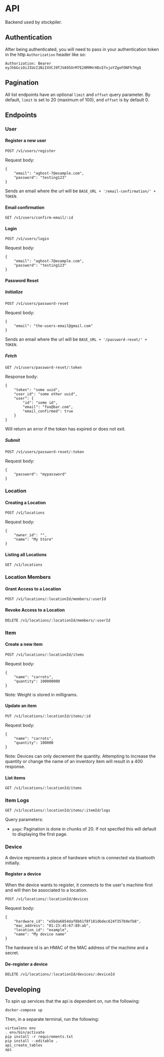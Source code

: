 # API
Backend used by stockpiler.

## Authentication
After being authenticated, you will need to pass in your authentication token
in the http `Authorization` header like so:

```
Authorization: Bearer eyJhbGciOiJIUzI1NiIXVCJ9TJVA95OrM7E20RMHrHDcEfxjoYZgeFONFh7HgQ
```

## Pagination

All list endpoints have an optional `limit` and `offset` query parameter. By
default, `limit` is set to 20 (maximum of 100), and `offset` is by default 0.

## Endpoints

### User

#### Register a new user

```
POST /v1/users/register
```

Request body:
```
{
	"email": "aghost-7@example.com",
	"password": "testing123"
}
```

Sends an email where the url will be `BASE_URL + '/email-confirmation/' + TOKEN`.

#### Email confirmation

```
GET /v1/users/confirm-email/:id
```

#### Login

```
POST /v1/users/login
```

Request body:
```
{
	"email": "aghost-7@example.com",
	"password": "testing123"
}
```

#### Password Reset

##### Initialize
```
POST /v1/users/password-reset
```

Request body:
```
{
	"email": "the-users-email@gmail.com"
}
```

Sends an email where the url will be `BASE_URL + '/password-reset/' + TOKEN`.

##### Fetch
```
GET /v1/users/password-reset/:token
```

Response body:
```
{
	"token": "some uuid",
	"user_id": "some other uuid",
	"user": {
		"id": "some id",
		"email": "foo@bar.com",
		"email_confirmed": true
	}
}
```

Will return an error if the token has expired or does not exit.

##### Submit

```
POST /v1/users/password-reset/:token
```

Request body:
```
{
	"password": "mypassword"
}
```

### Location

#### Creating a Location
```
POST /v1/locations
```

Request body:
```
{
	"owner_id": "",
	"name": "My Store"
}
```

#### Listing all Locations

```
GET /v1/locations
```

### Location Members

#### Grant Access to a Location

```
POST /v1/locations/:locationId/members/:userId
```

#### Revoke Access to a Location

```
DELETE /v1/locations/:locationId/members/:userId
```

### Item

#### Create a new item

```
POST /v1/locations/:locationId/items
```

Request body:
```
{
	"name": "carrots",
	"quantity": 100000000
}
```

Note: Weight is stored in milligrams.

#### Update an item

```
PUT /v1/locations/:locationId/items/:id
```

Request body:

```
{
	"name": "carrots",
	"quantity": 100000
}
```

Note: Devices can only decrement the quantity. Attempting to increase the
quantity or change the name of an inventory item will result in a 400 response.

#### List items

```
GET /v1/locations/:locationId/items
```

### Item Logs

```
GET /v1/locations/:locationId/items/:itemId/logs
```

Query parameters:
- `page`: Pagination is done in chunks of 20. If not specifed this will default
to displaying the first page.

### Device
A device represents a piece of hardware which is connected via bluetooth
initially.

#### Register a device
When the device wants to register, it connects to the user's machine first and
will then be associated to a location.

```
POST /v1/locations/:locationId/devices
```

Request body:
```
{
	"hardware_id": "e5bda6854daf8b61f8f181dbdec624f357b9efb8",
	"mac_address": "01:23:45:67:89:ab",
	"location_id": "example",
	"name": "My device name"
}
```

The hardware id is an HMAC of the MAC address of the machine and a secret.

#### De-register a device

```
DELETE /v1/locations/:locationId/devices/:deviceId
```

## Developing


To spin up services that the api is dependent on, run the following:
```
docker-compose up
```

Then, in a separate terminal, run the following:
```
virtualenv env
. env/bin/activate
pip install -r requirements.txt
pip install --editable .
api_create_tables
api
```
